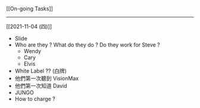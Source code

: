 [[On-going Tasks]]

---

[[2021-11-04 (四)]]
- Slide
- Who are they ? What do they do ? Do they work for Steve ?
	- Wendy
	- Cary
	- Elvis
- White Label ?? (白牌)
- 他們第一次聽到 VisionMax
- 他們第一次知道 David
- JUNGO
- How to charge ?

